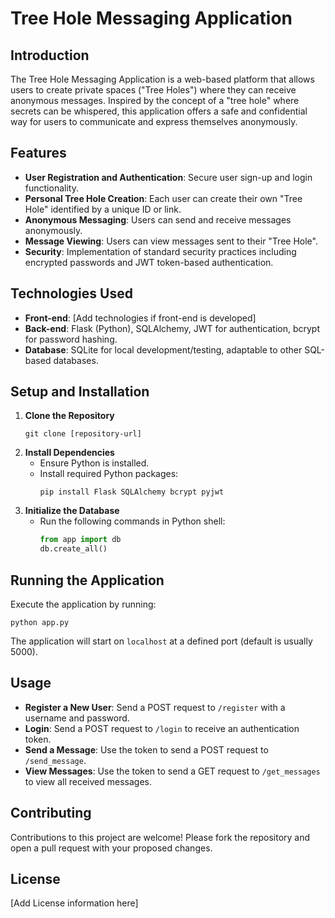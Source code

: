 # Tree Hole Messaging Application

## Introduction
The Tree Hole Messaging Application is a web-based platform that allows users to create private spaces ("Tree Holes") where they can receive anonymous messages. Inspired by the concept of a "tree hole" where secrets can be whispered, this application offers a safe and confidential way for users to communicate and express themselves anonymously.

## Features
- **User Registration and Authentication**: Secure user sign-up and login functionality.
- **Personal Tree Hole Creation**: Each user can create their own "Tree Hole" identified by a unique ID or link.
- **Anonymous Messaging**: Users can send and receive messages anonymously.
- **Message Viewing**: Users can view messages sent to their "Tree Hole".
- **Security**: Implementation of standard security practices including encrypted passwords and JWT token-based authentication.

## Technologies Used
- **Front-end**: [Add technologies if front-end is developed]
- **Back-end**: Flask (Python), SQLAlchemy, JWT for authentication, bcrypt for password hashing.
- **Database**: SQLite for local development/testing, adaptable to other SQL-based databases.

## Setup and Installation
1. **Clone the Repository**
   ```
   git clone [repository-url]
   ```
2. **Install Dependencies**
   - Ensure Python is installed.
   - Install required Python packages:
     ```
     pip install Flask SQLAlchemy bcrypt pyjwt
     ```
3. **Initialize the Database**
   - Run the following commands in Python shell:
     ```python
     from app import db
     db.create_all()
     ```

## Running the Application
Execute the application by running:
```
python app.py
```
The application will start on `localhost` at a defined port (default is usually 5000).

## Usage
- **Register a New User**: Send a POST request to `/register` with a username and password.
- **Login**: Send a POST request to `/login` to receive an authentication token.
- **Send a Message**: Use the token to send a POST request to `/send_message`.
- **View Messages**: Use the token to send a GET request to `/get_messages` to view all received messages.

## Contributing
Contributions to this project are welcome! Please fork the repository and open a pull request with your proposed changes.

## License
[Add License information here]
